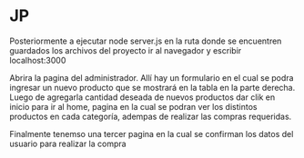 # JP

Posteriormente a ejecutar node server.js en la ruta donde se encuentren guardados los archivos del proyecto ir al navegador y escribir localhost:3000

Abrira la pagina del administrador.
Allí hay un formulario en el cual se podra ingresar un nuevo producto que se mostrará en la tabla en la parte derecha.
Luego de agregarla cantidad deseada de nuevos productos dar clik en inicio para ir al home, pagina en la cual se podran ver los distintos productos en cada categoría, adempas de realizar las compras requeridas.

Finalmente tenemso una tercer pagina en la cual se confirman los datos del usuario para realizar la compra
